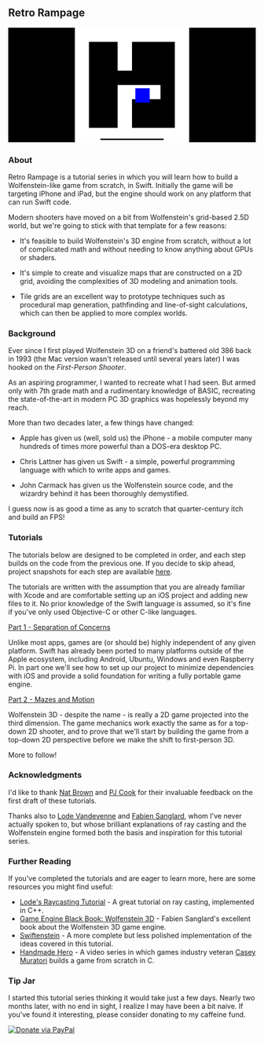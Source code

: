 ## Retro Rampage

![Screenshot](Tutorial/Images/Tilemap.png)

### About

Retro Rampage is a tutorial series in which you will learn how to build a Wolfenstein-like game from scratch, in Swift. Initially the game will be targeting iPhone and iPad, but the engine should work on any platform that can run Swift code.

Modern shooters have moved on a bit from Wolfenstein's grid-based 2.5D world, but we're going to stick with that template for a few reasons:

* It's feasible to build Wolfenstein's 3D engine from scratch, without a lot of complicated math and without needing to know anything about GPUs or shaders.

* It's simple to create and visualize maps that are constructed on a 2D grid, avoiding the complexities of 3D modeling and animation tools.

* Tile grids are an excellent way to prototype techniques such as procedural map generation, pathfinding and line-of-sight calculations, which can then be applied to more complex worlds.

### Background

Ever since I first played Wolfenstein 3D on a friend's battered old 386 back in 1993 (the Mac version wasn't released until several years later) I was hooked on the *First-Person Shooter*.

As an aspiring programmer, I wanted to recreate what I had seen. But armed only with 7th grade math and a rudimentary knowledge of BASIC, recreating the state-of-the-art in modern PC 3D graphics was hopelessly beyond my reach.

More than two decades later, a few things have changed:

* Apple has given us (well, sold us) the iPhone - a mobile computer many hundreds of times more powerful than a DOS-era desktop PC.

* Chris Lattner has given us Swift - a simple, powerful programming language with which to write apps and games.

* John Carmack has given us the Wolfenstein source code, and the wizardry behind it has been thoroughly demystified.

I guess now is as good a time as any to scratch that quarter-century itch and build an FPS!

### Tutorials

The tutorials below are designed to be completed in order, and each step builds on the code from the previous one. If you decide to skip ahead, project snapshots for each step are available [here](https://github.com/nicklockwood/RetroRampage/releases).

The tutorials are written with the assumption that you are already familiar with Xcode and are comfortable setting up an iOS project and adding new files to it. No prior knowledge of the Swift language is assumed, so it's fine if you've only used Objective-C or other C-like languages.

[Part 1 - Separation of Concerns](Tutorial/Part1.md)

Unlike most apps, games are (or should be) highly independent of any given platform. Swift has already been ported to many platforms outside of the Apple ecosystem, including Android, Ubuntu, Windows and even Raspberry Pi. In part one we'll see how to set up our project to minimize dependencies with iOS and provide a solid foundation for writing a fully portable game engine.

[Part 2 - Mazes and Motion](Tutorial/Part2.md)

Wolfenstein 3D - despite the name - is really a 2D game projected into the third dimension. The game mechanics work exactly the same as for a top-down 2D shooter, and to prove that we'll start by building the game from a top-down 2D perspective before we make the shift to first-person 3D.

More to follow!

### Acknowledgments

I'd like to thank [Nat Brown](https://github.com/natbro) and [PJ Cook](https://github.com/pjcook) for their invaluable feedback on the first draft of these tutorials.

Thanks also to [Lode Vandevenne](https://github.com/lvandeve) and [Fabien Sanglard](https://github.com/fabiensanglard/), whom I've never actually spoken to, but whose brilliant explanations of ray casting and the Wolfenstein engine formed both the basis and inspiration for this tutorial series.

### Further Reading

If you've completed the tutorials and are eager to learn more, here are some resources you might find useful:

* [Lode's Raycasting Tutorial](https://lodev.org/cgtutor/raycasting.html#Introduction) - A great tutorial on ray casting, implemented in C++.
* [Game Engine Black Book: Wolfenstein 3D](https://www.amazon.co.uk/gp/product/1727646703/ref=as_li_tl?ie=UTF8&camp=1634&creative=6738&creativeASIN=1727646703&linkCode=as2&tag=charcoaldesig-21&linkId=aab5d43499c96f7417b7aa0a7b3e587d) - Fabien Sanglard's excellent book about the Wolfenstein 3D game engine.
* [Swiftenstein](https://github.com/nicklockwood/Swiftenstein) - A more complete but less polished implementation of the ideas covered in this tutorial.
* [Handmade Hero](https://handmadehero.org) - A video series in which games industry veteran [Casey Muratori](https://github.com/cmuratori) builds a game from scratch in C.

### Tip Jar

I started this tutorial series thinking it would take just a few days. Nearly two months later, with no end in sight, I realize I may have been a bit naive. If you've found it interesting, please consider donating to my caffeine fund.

[![Donate via PayPal](https://www.paypalobjects.com/en_GB/i/btn/btn_donate_LG.gif)](https://www.paypal.com/cgi-bin/webscr?cmd=_s-xclick&hosted_button_id=CR6YX6DLRNJTY&source=url)

